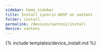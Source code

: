 ```yaml
---
sidebar: home_sidebar
title: Install Lynnrin-AOSP on santoni
folder: install
permalink: /devices/santoni/install
device: santoni
---
```

{% include templates/device_install.md %}

